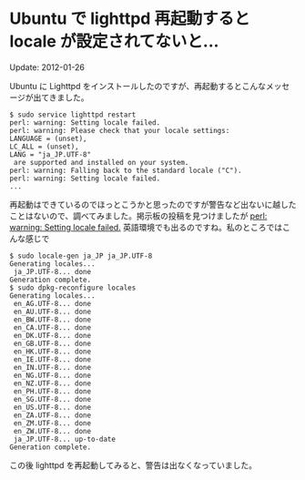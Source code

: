 # Ubuntu で lighttpd 再起動すると locale が設定されてないと...

Update: 2012-01-26



Ubuntu に Lighttpd をインストールしたのですが、再起動するとこんなメッセージが出てきました。


```
$ sudo service lighttpd restart
perl: warning: Setting locale failed.
perl: warning: Please check that your locale settings:
LANGUAGE = (unset),
LC_ALL = (unset),
LANG = "ja_JP.UTF-8"
 are supported and installed on your system.
perl: warning: Falling back to the standard locale ("C").
perl: warning: Setting locale failed.
...
```

再起動はできているのでほっとこうかと思ったのですが警告など出ないに越したことはないので、調べてみました。掲示板の投稿を見つけましたが [perl: warning: Setting locale failed.](http://ubuntuforums.org/showthread.php?t=1346581) 英語環境でも出るのですね。私のところではこんな感じで


```
$ sudo locale-gen ja_JP ja_JP.UTF-8
Generating locales...
 ja_JP.UTF-8... done
Generation complete.
$ sudo dpkg-reconfigure locales
Generating locales...
 en_AG.UTF-8... done
 en_AU.UTF-8... done
 en_BW.UTF-8... done
 en_CA.UTF-8... done
 en_DK.UTF-8... done
 en_GB.UTF-8... done
 en_HK.UTF-8... done
 en_IE.UTF-8... done
 en_IN.UTF-8... done
 en_NG.UTF-8... done
 en_NZ.UTF-8... done
 en_PH.UTF-8... done
 en_SG.UTF-8... done
 en_US.UTF-8... done
 en_ZA.UTF-8... done
 en_ZM.UTF-8... done
 en_ZW.UTF-8... done
 ja_JP.UTF-8... up-to-date
Generation complete.
```

この後 lighttpd を再起動してみると、警告は出なくなっていました。
